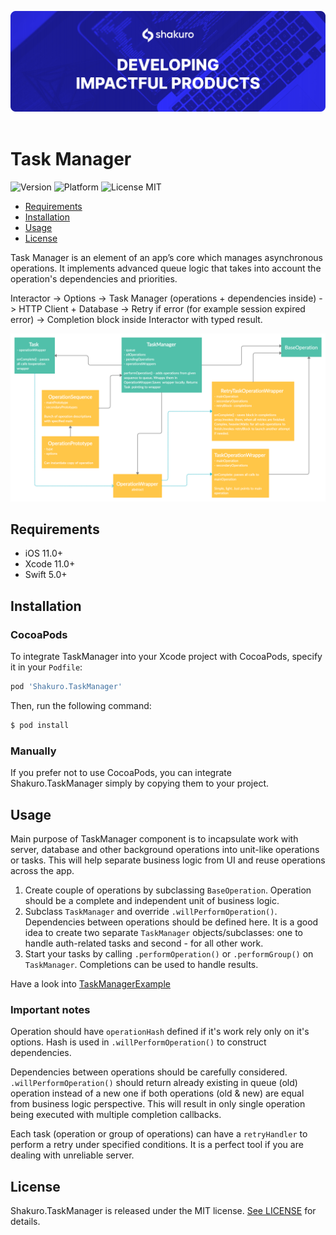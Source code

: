 ![Shakuro Task Manager](title_image.png)
<br><br>
# Task Manager
![Version](https://img.shields.io/badge/version-1.0.0-blue.svg)
![Platform](https://img.shields.io/badge/platform-iOS-lightgrey.svg)
![License MIT](https://img.shields.io/badge/license-MIT-green.svg)

- [Requirements](#requirements)
- [Installation](#installation)
- [Usage](#usage)
- [License](#license)

Task Manager is an element of an app’s core which manages asynchronous operations.  It implements advanced queue logic that takes into account the operation's dependencies and priorities.

Interactor -> Options -> Task Manager (operations + dependencies inside) -> HTTP Client + Database -> Retry if error (for example session expired error) -> Completion block inside Interactor with typed result.

![](TaskManager.png)

## Requirements

- iOS 11.0+
- Xcode 11.0+
- Swift 5.0+

## Installation

### CocoaPods

To integrate TaskManager into your Xcode project with CocoaPods, specify it in your `Podfile`:

```ruby
pod 'Shakuro.TaskManager'
```

Then, run the following command:

```bash
$ pod install
```

### Manually

If you prefer not to use CocoaPods, you can integrate Shakuro.TaskManager simply by copying them to your project.

## Usage

Main purpose of TaskManager component is to incapsulate work with server, database and other background operations into unit-like operations or tasks. This will help separate business logic from UI and reuse operations across the app.

1. Create couple of operations by subclassing `BaseOperation`. Operation should be a complete and independent unit of business logic. 
2. Subclass `TaskManager` and override `.willPerformOperation()`. Dependencies between operations should be defined here. It is a good idea to create two separate `TaskManager` objects/subclasses: one to handle auth-related tasks and second - for all other work.
3. Start your tasks by calling `.performOperation()` or `.performGroup()` on `TaskManager`. Completions can be used to handle results.

Have a look into [TaskManagerExample](https://github.com/shakurocom/TaskManager/tree/master/TaskManagerExample)

### Important notes

Operation should have `operationHash` defined if it's work rely only on it's options. Hash is used in `.willPerformOperation()` to construct dependencies.

Dependencies between operations should be carefully considered. `.willPerformOperation()` should return already existing in queue (old) operation instead of a new one if both operations (old & new) are equal from business logic perspective. This will result in only single operation being executed with multiple completion callbacks.

Each task (operation or group of operations) can have a `retryHandler` to perform a retry under specified conditions. It is a perfect tool if you are dealing with unreliable server. 

## License

Shakuro.TaskManager is released under the MIT license. [See LICENSE](https://github.com/shakurocom/TaskManager/blob/master/LICENSE) for details.

